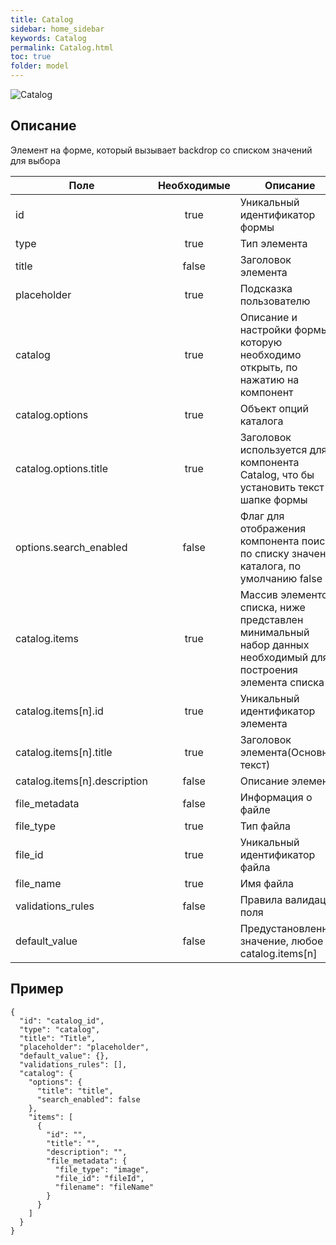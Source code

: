 ```yaml
---
title: Catalog
sidebar: home_sidebar
keywords: Catalog
permalink: Catalog.html
toc: true
folder: model
---
```


![Catalog](images/SimpleCatalogIOS.png "Catalog")

## Описание
Элемент на форме, который вызывает backdrop со списком значений для выбора

| Поле  | Необходимые  | Описание
|---|:---:|---|
| id | true | Уникальный идентификатор формы  |
| type  | true |  Тип элемента |
| title  | false |  Заголовок элемента |
| placeholder  | true |  Подсказка пользователю |
| catalog  | true |  Описание и настройки формы, которую необходимо открыть, по нажатию на компонент |
| catalog.options  | true |  Объект опций каталога |
| catalog.options.title  | true |  Заголовок используется для компонента Catalog, что бы установить текст в шапке формы |
| options.search_enabled  | false |  Флаг для отображения компонента поиска по списку значений каталога, по умолчанию false |
| catalog.items  | true |  Массив элементов списка, ниже представлен минимальный набор данных необходимый для построения элемента списка |
| catalog.items[n].id  | true |  Уникальный идентификатор элемента |
| catalog.items[n].title  | true |  Заголовок элемента(Основной текст) |
| catalog.items[n].description  | false |  Описание элемента |
| file_metadata  | false |  Информация о файле |
| file_type  | true |  Тип файла |
| file_id  | true |   Уникальный идентификатор файла |
| file_name  | true |  Имя файла |
| validations_rules  | false |  Правила валидации поля |
| default_value  | false |  Предустановленное значение, любое из catalog.items[n] |

## Пример
```
{
  "id": "catalog_id",
  "type": "catalog",
  "title": "Title",
  "placeholder": "placeholder",
  "default_value": {},
  "validations_rules": [],
  "catalog": {
    "options": {
      "title": "title",
      "search_enabled": false
    },
    "items": [
      {
        "id": "",
        "title": "",
        "description": "",
        "file_metadata": {
          "file_type": "image",
          "file_id": "fileId",
          "filename": "fileName"
        }
      }
    ]
  }
}
```
